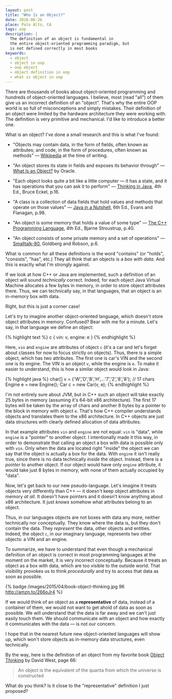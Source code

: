 ```yaml
---
layout: post
title: "Who Is an Object?"
date: 2016-06-26
place: Palo Alto, CA
tags: oop
description: |
  The definition of an object is fundamental in
  the entire object-oriented programming paradigm, but
  is not defined correctly in most books
keywords:
  - object
  - object in oop
  - oop object
  - object definition in oop
  - what is object in oop
---
```


There are thousands of books about object-oriented programming and
hundreds of object-oriented languages. I believe, most (read "all") of them
give us an incorrect definition of an "object". That's why the entire
OOP world is so full of misconceptions and simply mistakes. Their
definition of an object were limited by the hardware architecture they
were working with. The definition is very primitive and mechanical.
I'd like to introduce a better one.

<!--more-->

What is an object? I've done a small research and this is what I've found:

  * "Objects may contain data, in the form of fields, often known as attributes;
    and code, in the form of procedures, often known as methods"
    &mdash; [Wikipedia](https://en.wikipedia.org/wiki/Object-oriented_programming) at the time of writing.

  * "An object stores its state in fields and exposes its behavior through"
    &mdash; [What Is an Object?](https://docs.oracle.com/javase/tutorial/java/concepts/object.html) by Oracle.

  * "Each object looks quite a bit like a little computer &mdash;
    it has a state, and it has operations that you can ask it to perform"
    &mdash; [Thinking in Java](http://amzn.to/1PBmQpm), 4th Ed., Bruce Eckel, p.16.

  * "A class is a collection of data fields that hold values
    and methods that operate on those values"
    &mdash; [Java in a Nutshell](http://amzn.to/28PEqSi), 6th Ed., Evans and Flanagan, p.98.

  * "An object is some memory that holds a value of some type"
    &mdash; [The C++ Programming Language](http://amzn.to/1XyGCtk), 4th Ed., Bjarne Stroustrup, p.40.

  * "An object consists of some private memory and a set of operations"
    &mdash; [Smalltalk-80](http://amzn.to/1UhYinp), Goldberg and Robson, p.6.

What is common for all these definitions is the word "contains" (or "holds",
"consists", "has", etc.) They all think that an objects is a _box with data_.
And this is exactly what I'm strongly against.

If we look at how C++ or Java are implemented, such a definition of an
object will sound _technically_ correct. Indeed, for each object Java Virtual
Machine allocates a few bytes in memory, in order to store object
attributes there. Thus, we can technically say, in that languages,
that an object is an in-memory box with data.

Right, but this is just a corner case!

Let's try to imagine another object-oriented language, which doesn't
store object attributes in memory. Confused? Bear with me for a minute.
Let's say, in that language we define an object:

{% highlight text %}
c {
  vin: v,
  engine: e
}
{% endhighlight %}

Here, `vin` and `engine` are attributes of object `c` (it's a car and let's
forget about classes for now to focus strictly on objects). Thus, there is
a simple object, which has two attributes. The first one is car's VIN and the
second one is its engine. The VIN is an object `v`, while the engine is `e`.
To make it easier to understand, this is how a similar object would
look in Java:

{% highlight java %}
char[] v = {'W','D','B','H',...'7','2','8','8'}; // 17 chars
Engine e = new Engine();
Car c = new Car(v, e);
{% endhighlight %}

I'm not entirely sure about JVM, but in C++ such an object will take
exactly 25 bytes in memory (assuming it's 64-bit x86 architecture). The
first 17 bytes will be taken by the array of chars and another 8 bytes
by a pointer to the block in memory with object `e`.
That's how C++ compiler understands objects and translates them to
the x86 architecture. In C++ objects are just data structures with
clearly defined allocation of data attributes.

In that example attributes `vin` and `engine` are not equal:
`vin` is "data", while `engine` is a "pointer" to another object.
I intentionally made it this way, in order to demonstrate that calling
an object a box with data is possible only with `vin`. Only when
the data are located right "inside" the object we can say that the
object is actually a box for the data. With `engine` it isn't
really true, since there is no data technically _inside_ the object. Instead, there is a
_pointer_ to another object. If our object would have only
`engine` attribute, it would take just 8 bytes in memory, with none of them
actually occupied by "data".

Now, let's get back to our new pseudo-language. Let's imagine it treats
objects very differently than C++ &mdash; it doesn't keep object attributes
in memory _at all_. It doesn't have pointers and it doesn't know anything about
x86 architecture. It just _knows_ somehow what attributes belong to an object.

Thus, in our languages objects are not boxes with data any more, neither
technically nor conceptually. They know where the data is, but they don't
contain the data. They _represent_ the data, other objects and entities.
Indeed, the object `c`, in our imaginary language, represents two other objects:
a VIN and an engine.

To summarize, we have to understand that even though a mechanical
definition of an object is correct in most programming languages at the
moment on the market, it is very incorrect conceptually. Because it
treats an object as a box with data, which are too visible to
the outside world. That visibility provokes us to think _procedurally_
and try to access that data as soon as possible.

{% badge /images/2015/04/book-object-thinking.jpg 96 http://amzn.to/266oJr4 %}

If we would think of an object as a **representative** of data, instead of
a container of them, we would not want to get ahold of data as soon as
possible. We will understand that the data is far away and we can't
just easily touch them. We should communicate with an object and how
exactly it communicates with the data &mdash; is not our concern.

I hope that in the nearest future new object-oriented languages will
show up, which won't store objects as in-memory data structures, even
technically.

By the way, here is the definition of an object from my favorite book
[Object Thinking](http://amzn.to/266oJr4) by David West, page 66:

> An object is the equivalent of the quanta from which the universe is constructed

What do you think? Is it close to the "representative" definition I just
proposed?
